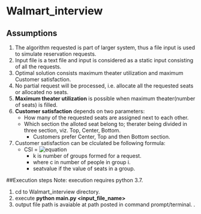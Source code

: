 # Walmart_interview

## Assumptions

1. The algorithm requested is part of larger system, thus a file input is used to simulate reservation requests.
2. Input file is a text file and input is considered as a static input consisting of all the requests.
3. Optimal solution consists maximum theater utilization and maximum Customer satisfaction.
4. No partial request will be processed, i.e. allocate all the requested seats or allocated no seats.  
5. **Maximum theater utilization** is possible when maximum theater(number of seats) is filled.
5. **Customer satisfaction** depends on two parameters:
   - How many of the requested seats are assigned next to each other.
   - Which section the alloted seat belong to; therater being divided in three section, viz. Top, Center, Bottom.
     - Customers prefer Center, Top and then Bottom section.
6. Customer satisfaction can be clculated be following formula:
   - CSI =  ![equation](http://www.sciweavers.org/tex2img.php?eq=\sum_{i=1}^{k}c_{i}^{2}%2Bc_{i}*seatVal_{i}&bc=White&fc=Black&im=jpg&fs=12&ff=arev&edit=)
     - k is number of groups formed for a request.
     - where c in number of people in group i.
     - seatvalue if the value of seats in a group.

##Execution steps
Note: execution requires python 3.7.

1. cd to Walmart_interview directory.
2. execute **python main.py <input_file_name>** 
3. output file path is avaiable at path posted in command prompt/terminal.
. 